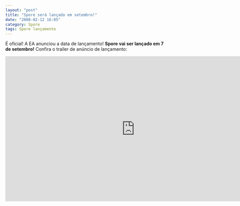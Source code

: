 ```yaml
---
layout: "post"
title: "Spore será lançado em setembro!"
date: "2008-02-12 16:05"
category: Spore
tags: Spore lançamento
---
```


É oficial! A EA anunciou a data de lançamento! **Spore vai ser lançado em 7 de setembro!** Confira o trailer de anúncio de lançamento:

<iframe width="806" height="453" src="https://www.youtube-nocookie.com/embed/k6n9PoWwxaY" frameborder="0" allow="accelerometer; autoplay; encrypted-media; gyroscope; picture-in-picture" allowfullscreen></iframe>
